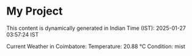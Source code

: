# My Project

This content is dynamically generated in Indian Time (IST): 2025-01-27 03:57:24 IST


Current Weather in Coimbatore:
Temperature: 20.88 °C
Condition: mist
